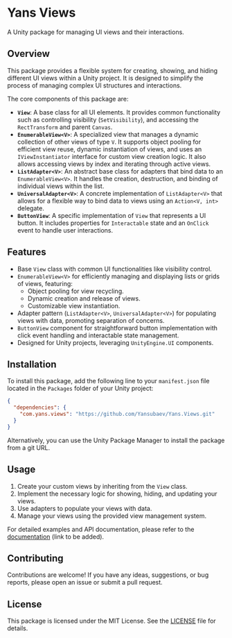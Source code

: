 # Yans Views

A Unity package for managing UI views and their interactions.

## Overview

This package provides a flexible system for creating, showing, and hiding different UI views within a Unity project. It is designed to simplify the process of managing complex UI structures and interactions.

The core components of this package are:

- **`View`**: A base class for all UI elements. It provides common functionality such as controlling visibility (`SetVisibility`), and accessing the `RectTransform` and parent `Canvas`.
- **`EnumerableView<V>`**: A specialized view that manages a dynamic collection of other views of type `V`. It supports object pooling for efficient view reuse, dynamic instantiation of views, and uses an `IViewInstantiator` interface for custom view creation logic. It also allows accessing views by index and iterating through active views.
- **`ListAdapter<V>`**: An abstract base class for adapters that bind data to an `EnumerableView<V>`. It handles the creation, destruction, and binding of individual views within the list.
- **`UniversalAdapter<V>`**: A concrete implementation of `ListAdapter<V>` that allows for a flexible way to bind data to views using an `Action<V, int>` delegate.
- **`ButtonView`**: A specific implementation of `View` that represents a UI button. It includes properties for `Interactable` state and an `OnClick` event to handle user interactions.

## Features

- Base `View` class with common UI functionalities like visibility control.
- `EnumerableView<V>` for efficiently managing and displaying lists or grids of views, featuring:
    - Object pooling for view recycling.
    - Dynamic creation and release of views.
    - Customizable view instantiation.
- Adapter pattern (`ListAdapter<V>`, `UniversalAdapter<V>`) for populating views with data, promoting separation of concerns.
- `ButtonView` component for straightforward button implementation with click event handling and interactable state management.
- Designed for Unity projects, leveraging `UnityEngine.UI` components.

## Installation

To install this package, add the following line to your `manifest.json` file located in the `Packages` folder of your Unity project:

```json
{
  "dependencies": {
    "com.yans.views": "https://github.com/Yansubaev/Yans.Views.git"
  }
}
```

Alternatively, you can use the Unity Package Manager to install the package from a git URL.

## Usage

1. Create your custom views by inheriting from the `View` class.
2. Implement the necessary logic for showing, hiding, and updating your views.
3. Use adapters to populate your views with data.
4. Manage your views using the provided view management system.

For detailed examples and API documentation, please refer to the [documentation](#) (link to be added).

## Contributing

Contributions are welcome! If you have any ideas, suggestions, or bug reports, please open an issue or submit a pull request.

## License

This package is licensed under the MIT License. See the [LICENSE](LICENSE) file for details.
